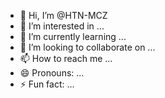 - 👋 Hi, I’m @HTN-MCZ
- 👀 I’m interested in ...
- 🌱 I’m currently learning ...
- 💞️ I’m looking to collaborate on ...
- 📫 How to reach me ...
- 😄 Pronouns: ...
- ⚡ Fun fact: ...

<!---
HTN-MCZ/HTN-MCZ is a ✨ special ✨ repository because its `README.md` (this file) appears on your GitHub profile.
You can click the Preview link to take a look at your changes.
--->

